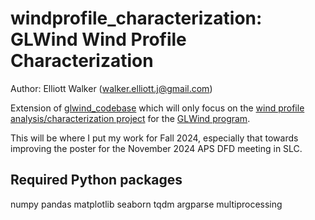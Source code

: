 windprofile_characterization: GLWind Wind Profile Characterization
====================================

Author: Elliott Walker (walker.elliott.j@gmail.com)

Extension of [glwind_codebase](https://github.com/windysensors/glwind_codebase/) which will only focus on the [wind profile analysis/characterization project](https://engineering.csuohio.edu/glwind_reu/wind-profile-characterization-based-surface-terrain-and-atmospheric-thermal-stability) for the [GLWind program](https://engineering.csuohio.edu/glwind_reu/glwind_reu).

This will be where I put my work for Fall 2024, especially that towards improving the poster for the November 2024 APS DFD meeting in SLC.

Required Python packages
-----------------------
numpy
pandas
matplotlib
seaborn
tqdm
argparse
multiprocessing
